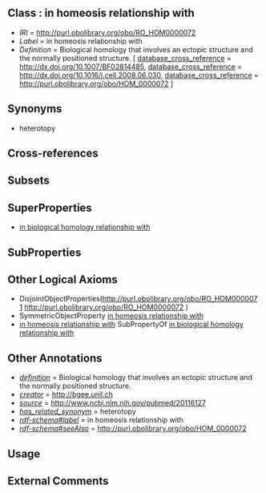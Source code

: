 
## Class : in homeosis relationship with

 * *IRI* = http://purl.obolibrary.org/obo/RO_HOM0000072
 * *Label* = in homeosis relationship with
 * *Definition* = Biological homology that involves an ectopic structure and the normally positioned structure. [ [database_cross_reference](../../ef/oboInOwl#hasDbXref.md) = http://dx.doi.org/10.1007/BF02814485, [database_cross_reference](../../ef/oboInOwl#hasDbXref.md) = http://dx.doi.org/10.1016/j.cell.2008.06.030, [database_cross_reference](../../ef/oboInOwl#hasDbXref.md) = http://purl.obolibrary.org/obo/HOM_0000072 ]

## Synonyms

 * heterotopy

## Cross-references


## Subsets


## SuperProperties

 * [in biological homology relationship with](../../RO/08/RO_HOM0000008.md)

## SubProperties


## Other Logical Axioms

 * DisjointObjectProperties(<http://purl.obolibrary.org/obo/RO_HOM0000071> <http://purl.obolibrary.org/obo/RO_HOM0000072> )
 * SymmetricObjectProperty [in homeosis relationship with](../../RO/72/RO_HOM0000072.md)
 * [in homeosis relationship with](../../RO/72/RO_HOM0000072.md) SubPropertyOf [in biological homology relationship with](../../RO/08/RO_HOM0000008.md)

## Other Annotations

 * *[definition](../../IAO/15/IAO_0000115.md)* = Biological homology that involves an ectopic structure and the normally positioned structure.
 * *[creator](../../or/creator.md)* = http://bgee.unil.ch
 * *[source](../../ce/source.md)* = http://www.ncbi.nlm.nih.gov/pubmed/20116127
 * *[has_related_synonym](../../ym/oboInOwl#hasRelatedSynonym.md)* = heterotopy
 * *[rdf-schema#label](../../el/rdf-schema#label.md)* = in homeosis relationship with
 * *[rdf-schema#seeAlso](../../so/rdf-schema#seeAlso.md)* = http://purl.obolibrary.org/obo/HOM_0000072

## Usage


## External Comments

